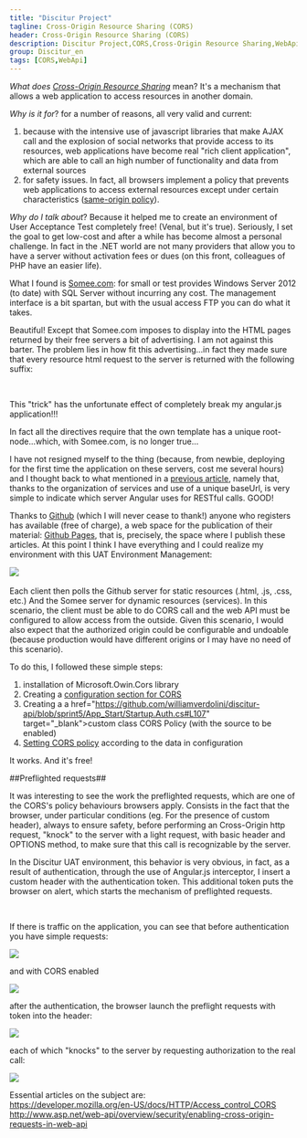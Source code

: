 ```yaml
---
title: "Discitur Project"
tagline: Cross-Origin Resource Sharing (CORS)
header: Cross-Origin Resource Sharing (CORS)
description: Discitur Project,CORS,Cross-Origin Resource Sharing,WebApi
group: Discitur_en
tags: [CORS,WebApi]
---
```


<!-- Markup JSON-LD generato da Assistente per il markup dei dati strutturati di Google. -->
<script type="application/ld+json">
{
  "@context" : "http://schema.org",
  "@type" : "Article",
  "name" : "Cross-Origin Resource Sharing (CORS)",
  "author" : {
    "@type" : "Person",
    "name" : "William Verdolini"
  },
  "datePublished" : "2014-03-28",
  "articleSection" : [ "CORS", "WebApi"  ],
  "url" : "https://williamverdolini.github.io/2014/03/28/discitur-CORS"
}
</script>

_What does <a href="http://en.wikipedia.org/wiki/Cross-origin_resource_sharing" target="_blank">Cross-Origin Resource Sharing</a>_ mean? It's a mechanism that allows a web application to access resources in another domain.

_Why is it for_? for a number of reasons, all very valid and current:

1. because with the intensive use of javascript libraries that make AJAX call and the explosion of social networks that provide access to its resources, 
     web applications have become real "rich client application", which are able to call an high number of functionality and data from external sources
2. for safety issues. In fact, all browsers implement a policy that prevents web applications to access external resources except under certain characteristics (<a href="http://en.wikipedia.org/wiki/Same_origin_policy" target="_blank">same-origin policy</a>). 


_Why do I talk about_? Because it helped me to create an environment of User Acceptance Test completely free! (Venal, but it's true). 
Seriously, I set the goal to get low-cost and after a while has become almost a personal challenge. In fact in the .NET world are not many providers that allow you to have a server without activation fees or dues (on this front, colleagues of PHP have an easier life).

What I found is <a href="https://somee.com/default.aspx" target="_blank">Somee.com</a>: for small or test provides Windows Server 2012 (to date) with SQL Server without incurring any cost. The management interface is a bit spartan, but with the usual access FTP you can do what it takes.

Beautiful! Except that Somee.com imposes to display into the HTML pages returned by their free servers a bit of advertising. I am not against this barter. The problem lies in how fit this advertising...in fact they made sure that every resource html request to the server is returned with the following suffix: 

<script type="syntaxhighlighter" class="brush: html">
<![CDATA[
<!--SCRIPT GENERATED BY SERVER! PLEASE REMOVE-->
<center><a href="http://somee.com">Web hosting by Somee.com</a></center>
</textarea></xml>< /script></noframes></noscript></object></layer></style></title></applet>
<script language="JavaScript" src="http://ads.mgmt.somee.com/serveimages/ad2/WholeInsert4.js">< /script>
<!--SCRIPT GENERATED BY SERVER! PLEASE REMOVE-->
]]></script> 


This "trick" has the unfortunate effect of completely break my angular.js application!!!

In fact all the directives require that the own template has a unique root-node...which, with Somee.com, is no longer true...


I have not resigned myself to the thing (because, from newbie, deploying for the first time the application on these servers, cost me several hours) and I thought back to what mentioned in a <a href="/2014/01/24/discitur-separation_en/" target="_blank">previous article</a>, namely that, thanks to the organization of services and use of a unique baseUrl, is very simple to indicate which server Angular uses for RESTful calls. GOOD!

Thanks to <a href="https://github.com/" target="_blank">Github</a> (which I will never cease to thank!) anyone who registers has available (free of charge), a web space for the publication of their material: <a href="http://pages.github.com/" target="_blank">Github Pages</a>, that is, precisely, the space where I publish these articles. At this point I think I have everything and I could realize my environment with this UAT Environment Management:


<img src="{{ BASE_PATH }}/images/discitur/UAT_env.png" /> 


Each client then polls the Github server for static resources (.html, .js, .css, etc.) And the Somee server for dynamic resources (services). In this scenario, the client must be able to do CORS call and the web API must be configured to allow access from the outside. Given this scenario, I would also expect that the authorized origin could be configurable and undoable (because production would have different origins or I may have no need of this scenario).


To do this, I followed these simple steps:


1. installation of Microsoft.Owin.Cors library
2. Creating a <a href="https://github.com/williamverdolini/discitur-api/blob/sprint5/Web.config#L29" target="_blank">configuration section for CORS</a>
3. Creating a a href="https://github.com/williamverdolini/discitur-api/blob/sprint5/App_Start/Startup.Auth.cs#L107" target="_blank">custom class CORS Policy</a> (with the source to be enabled) 
4. <a href="https://github.com/williamverdolini/discitur-api/blob/sprint5/App_Start/Startup.Auth.cs#L67" target="_blank">Setting CORS policy</a> according to the data in configuration



It works. And it's free!

	
	

##Preflighted requests##

It was interesting to see the work the preflighted requests, which are one of the CORS's policy behaviours browsers apply. Consists in the fact that the browser, under particular conditions (eg. For the presence of custom header), always to ensure safety, before performing an Cross-Origin http request, "knock" to the server with a light request, with basic header and OPTIONS method, to make sure that this call is recognizable by the server.


In the Discitur UAT environment, this behavior is very obvious, in fact, as a result of authentication, through the use of Angular.js interceptor, I insert a custom header with the authentication token. This additional token puts the browser on alert, which starts the mechanism of preflighted requests.

 

If there is traffic on the application, you can see that before authentication you have simple requests:


<img src="{{ BASE_PATH }}/images/discitur/preflighted.png" />

and with CORS enabled

<img src="{{ BASE_PATH }}/images/discitur/preflighted2.png" />

after the authentication, the browser launch the preflight requests with token into the header:

<img src="{{ BASE_PATH }}/images/discitur/preflighted3.png" />

each of which "knocks" to the server by requesting authorization to the real call:

<img src="{{ BASE_PATH }}/images/discitur/preflighted4.png" />


Essential articles on the subject are: <br/>
<a href="https://developer.mozilla.org/en-US/docs/HTTP/Access_control_CORS" target="_blank">https://developer.mozilla.org/en-US/docs/HTTP/Access_control_CORS</a><br/>
<a href="http://www.asp.net/web-api/overview/security/enabling-cross-origin-requests-in-web-api" target="_blank">http://www.asp.net/web-api/overview/security/enabling-cross-origin-requests-in-web-api</a>







 